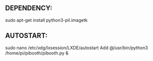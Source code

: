 DEPENDENCY:
-----------

sudo apt-get install python3-pil.imagetk


AUTOSTART:
----------

sudo nano /etc/xdg/lxsession/LXDE/autostart
Add
@/usr/bin/python3 /home/pi/pibooth/pibooth.py &

